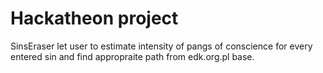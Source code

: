 # Hackatheon project

SinsEraser let user to estimate intensity of pangs of conscience for every entered sin and find appropraite path from edk.org.pl base.
